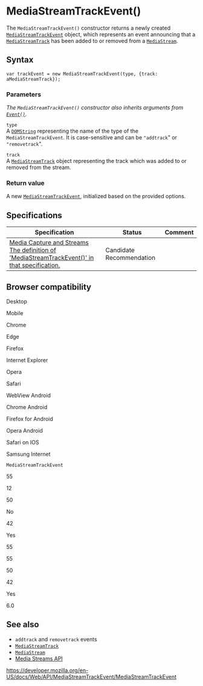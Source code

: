 MediaStreamTrackEvent()
=======================

The `MediaStreamTrackEvent()` constructor returns a newly created [`MediaStreamTrackEvent`](../mediastreamtrackevent) object, which represents an event announcing that a [`MediaStreamTrack`](../mediastreamtrack) has been added to or removed from a [`MediaStream`](../mediastream).

Syntax
------

    var trackEvent = new MediaStreamTrackEvent(type, {track: aMediaStreamTrack});

### Parameters

*The `MediaStreamTrackEvent()` constructor also inherits arguments from [`Event()`](../event/event).*

`type`  
A [`DOMString`](../domstring) representing the name of the type of the `MediaStreamTrackEvent`. It is case-sensitive and can be `"addtrack`" or `"removetrack`".

`track`  
A [`MediaStreamTrack`](../mediastreamtrack) object representing the track which was added to or removed from the stream.

### Return value

A new [`MediaStreamTrackEvent`](../mediastreamtrackevent), initialized based on the provided options.

Specifications
--------------

<table><thead><tr class="header"><th>Specification</th><th>Status</th><th>Comment</th></tr></thead><tbody><tr class="odd"><td><a href="https://w3c.github.io/mediacapture-main/#dom-mediastreamtrackevent">Media Capture and Streams<br />
<span class="small">The definition of 'MediaStreamTrackEvent()' in that specification.</span></a></td><td><span class="spec-cr">Candidate Recommendation</span></td><td></td></tr></tbody></table>

Browser compatibility
---------------------

Desktop

Mobile

Chrome

Edge

Firefox

Internet Explorer

Opera

Safari

WebView Android

Chrome Android

Firefox for Android

Opera Android

Safari on IOS

Samsung Internet

`MediaStreamTrackEvent`

55

12

50

No

42

Yes

55

55

50

42

Yes

6.0

See also
--------

-   `addtrack` and `removetrack` events
-   [`MediaStreamTrack`](../mediastreamtrack)
-   [`MediaStream`](../mediastream)
-   [Media Streams API](../media_streams_api)

<a href="https://developer.mozilla.org/en-US/docs/Web/API/MediaStreamTrackEvent/MediaStreamTrackEvent" class="_attribution-link">https://developer.mozilla.org/en-US/docs/Web/API/MediaStreamTrackEvent/MediaStreamTrackEvent</a>
